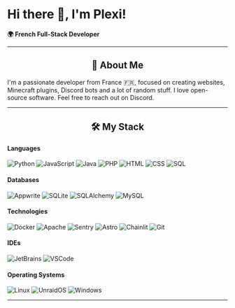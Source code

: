 # Hi there 👋, I'm Plexi!

**🌍 French Full-Stack Developer**

---

<h2 align="center">🚀 About Me</h2>

I'm a passionate developer from France 🇫🇷, focused on creating websites, Minecraft plugins, Discord bots and a lot of random stuff. I love open-source software. Feel free to reach out on Discord.

---

<h2 align="center">🛠️ My Stack</h2>

#### Languages
  ![Python][Python-badge]
  ![JavaScript][JavaScript-badge]
  ![Java][Java-badge]
  ![PHP][PHP-badge]
  ![HTML][HTML-badge]
  ![CSS][CSS-badge]
  ![SQL][SQL-badge]

#### Databases
  ![Appwrite][Appwrite-badge]
  ![SQLite][SQLite-badge]
  ![SQLAlchemy][SQLAlchemy-badge]
  ![MySQL][MySQL-badge]

#### Technologies
  ![Docker][Docker-badge]
  ![Apache][Apache-badge]
  ![Sentry][Sentry-badge]
  ![Astro][Astro-badge]
  ![Chainlit][Chainlit-badge]
  ![Git][Git-badge]

#### IDEs
  ![JetBrains][JetBrains-badge]
  ![VSCode][VSCode-badge]

#### Operating Systems
  ![Linux][Linux-badge]
  ![UnraidOS][UnraidOS-badge]
  ![Windows][Windows-badge]

---

<!-- BADGE LINKS -->
[Docker-badge]: https://img.shields.io/badge/-Docker-323330?style=for-the-badge&logo=docker&logoColor=2496ED
[Python-badge]: https://img.shields.io/badge/-Python-323330?style=for-the-badge&logo=python&logoColor=3776AB
[JavaScript-badge]: https://img.shields.io/badge/-JavaScript-323330?style=for-the-badge&logo=javascript&logoColor=F7DF1E
[Java-badge]: https://img.shields.io/badge/-Java-323330?style=for-the-badge&logo=java&logoColor=007396
[HTML-badge]: https://img.shields.io/badge/-HTML5-323330?style=for-the-badge&logo=html5&logoColor=E34F26
[CSS-badge]: https://img.shields.io/badge/-CSS3-323330?style=for-the-badge&logo=css3&logoColor=1572B6
[PHP-badge]: https://img.shields.io/badge/-PHP-323330?style=for-the-badge&logo=php&logoColor=777BB4
[Linux-badge]: https://img.shields.io/badge/-Linux-323330?style=for-the-badge&logo=linux&logoColor=FCC624
[Git-badge]: https://img.shields.io/badge/-Git-323330?style=for-the-badge&logo=git&logoColor=F05032
[UnraidOS-badge]: https://img.shields.io/badge/-UnraidOS-323330?style=for-the-badge&logo=unraid&logoColor=F15A2C
[Apache-badge]: https://img.shields.io/badge/-Apache-323330?style=for-the-badge&logo=apache&logoColor=D22128
[Appwrite-badge]: https://img.shields.io/badge/-Appwrite-323330?style=for-the-badge&logo=appwrite&logoColor=FD366E
[JetBrains-badge]: https://img.shields.io/badge/-JetBrains-323330?style=for-the-badge&logo=jetbrains&logoColor=000000
[VSCode-badge]: https://img.shields.io/badge/-VS_Code-323330?style=for-the-badge&logo=visual-studio-code&logoColor=007ACC
[Heroku-badge]: https://img.shields.io/badge/-Heroku-323330?style=for-the-badge&logo=heroku&logoColor=430098
[Sentry-badge]: https://img.shields.io/badge/-Sentry-323330?style=for-the-badge&logo=sentry&logoColor=362D59
[Astro-badge]: https://img.shields.io/badge/-Astro-323330?style=for-the-badge&logo=astro&logoColor=FF5D01
[Chainlit-badge]: https://img.shields.io/badge/-Chainlit-323330?style=for-the-badge&logo=chainlit&logoColor=0C0C0C
[Ruby-badge]: https://img.shields.io/badge/-Ruby-323330?style=for-the-badge&logo=ruby&logoColor=CC342D
[SQL-badge]: https://img.shields.io/badge/-SQL-323330?style=for-the-badge&logo=sql&logoColor=1572B6
[SQLite-badge]: https://img.shields.io/badge/-SQLite-323330?style=for-the-badge&logo=sqlite&logoColor=003B57
[SQLAlchemy-badge]: https://img.shields.io/badge/-SQLAlchemy-323330?style=for-the-badge&logo=sqlalchemy&logoColor=CE563D
[MySQL-badge]: https://img.shields.io/badge/-MySQL-323330?style=for-the-badge&logo=mysql&logoColor=4479A1
[Windows-badge]: https://img.shields.io/badge/-Windows-323330?style=for-the-badge&logo=windows&logoColor=0078D6

<!-- URL LINKS -->
[Docker-url]: https://www.docker.com/
[Python-url]: https://www.python.org/
[JavaScript-url]: https://developer.mozilla.org/en-US/docs/Web/JavaScript
[Java-url]: https://www.java.com/
[HTML-url]: https://developer.mozilla.org/en-US/docs/Web/HTML
[CSS-url]: https://developer.mozilla.org/en-US/docs/Web/CSS
[PHP-url]: https://www.php.net/
[Linux-url]: https://www.linux.org/
[Git-url]: https://git-scm.com/
[UnraidOS-url]: https://unraid.net/
[Apache-url]: https://httpd.apache.org/
[Appwrite-url]: https://appwrite.io/
[JetBrains-url]: https://www.jetbrains.com/
[VSCode-url]: https://code.visualstudio.com/
[Heroku-url]: https://www.heroku.com/
[Sentry-url]: https://sentry.io/
[Astro-url]: https://astro.build/
[Chainlit-url]: https://chainlit.io/
[Ruby-url]: https://www.ruby-lang.org/
